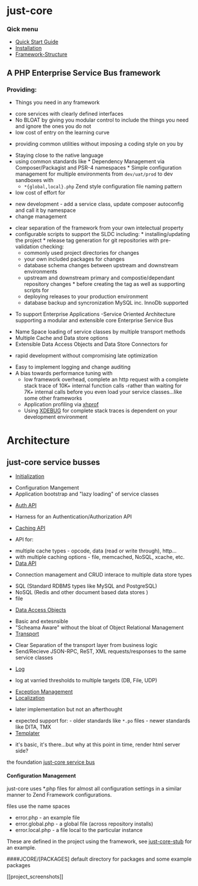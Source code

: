 # just-core
### Qick menu
* [Quick Start Guide](https://github.com/CHGLongStone/just-core/wiki/QuickStart)
* [Installation](https://github.com/CHGLongStone/just-core-stub/wiki/Project-Installation)
* [Framework-Structure](https://github.com/CHGLongStone/just-core/wiki/Framework-Structure)


## A PHP Enterprise Service Bus framework

### Providing:
* Things you need in any framework 
 - core services with clearly defined interfaces 
 - No BLOAT by giving you modular control to include the things you need and ignore the ones you do not
 - low cost of entry on the learning curve 
  * providing common utilities without imposing a coding style on you by
   - Staying close to the native language 
   - using common standards like
    * Dependency Management via Composer/Packagist and PSR-4 namespaces
    * Simple configuration management for multiple environments from `dev/uat/prod` to dev sandboxes with
     - `*{global,local}.php` Zend style configuration file naming pattern
 - low cost of effort for
  * new development - add a service class, update composer autoconfig and call it by namespace
  * change management 
   - clear separation of the framework from your own intelectual property
   - configurable scripts to support the SLDC including:
    * installing/updating the project
    * release tag generation for git repositories with pre-validation checking:
     - commonly used project directories for changes
     - your own included packages for changes
     - database schema changes between upstream and downstream environments
     - upstream and downstream primary and compostie/dependant repository changes 
    * before creating the tag as well as supporting scripts for
     - deploying releases to your production environment
     - database backup and syncronization MySQL inc. InnoDb supported 
* To support Enterprise Applications 
 -Service Oriented Architecture supporting a modular and extensible core Enterprise Service Bus
 - Name Space loading of service classes by multiple transport methods
 - Multiple Cache and Data store options
 - Extensible Data Access Objects and Data Store Connectors for 
  * rapid development without compromising late optimization
 - Easy to implement logging and change auditing 
 - A bias towards performance tuning with
   * low framework overhead, complete an http request with a complete stack trace of 10K+ internal function calls 
     -rather than waiting for 7K+ internal calls before you even load your service classes...like some other frameworks
   * Application profiling via [xhprof](https://github.com/phacility/xhprof)
    - Using [XDEBUG](https://xdebug.org/) for complete stack traces is dependent on your development environment





# Architecture

## just-core service busses
 * [Initialization](https://github.com/CHGLongStone/just-core/wiki/Load)
  - Configuration Mangement
  - Application bootstrap and "lazy loading" of service classes
 * [Auth API](https://github.com/CHGLongStone/just-core/wiki/AUTH)
  - Harness for an Authentication/Authorization API 
 * [Caching API](https://github.com/CHGLongStone/just-core/wiki/Cache) 
  - API for:
   * multiple cache types 
    - opcode, data (read or write through), http...
   * with multiple caching options
    - file, memcached, NoSQL, xcache, etc.
 * [Data API](https://github.com/CHGLongStone/just-core/wiki/Data-layer) 
  - Connection management and CRUD interace to multiple data store types
   * SQL (Standard RDBMS types like MySQL and PostgreSQL)
   * NoSQL (Redis and other document based data stores )
   * file
  - [Data Access Objects](https://github.com/CHGLongStone/just-core/wiki/DAO)
   * Basic and extesnsible 
   * "Scheama Aware" without the bloat of Object Relational Management
 * [Transport](https://github.com/CHGLongStone/just-core/wiki/Transport)
  - Clear Separation of the transport layer from business logic
  - Send/Recieve JSON-RPC, ReST, XML requests/responses to the same service classes
 * [Log](https://github.com/CHGLongStone/just-core/wiki/Log)
  - log at varried thresholds to multiple targets (DB, File, UDP) 
 * [Exception Management](https://github.com/CHGLongStone/just-core/wiki/Exception)
 * [Localization](https://github.com/CHGLongStone/just-core/wiki/Localization) 
  - later implementation but not an afterthought
   * expected support for: 
    - older standards like `*.po` files
    - newer standards like DITA, TMX 
 * [Templater]()
  - it's basic, it's there...but why at this point in time, render html server side?

 
the foundation [just-core service bus](https://github.com/CHGLongStone/just-core/wiki/just-core-service-bus)







#### Configuration Management
just-core uses *.php files for almost all configuration settings in a similar manner to Zend Framework configurations. 

files use the name spaces

* error.php - an example file
* error.global.php - a global file (across repository installs)
* error.local.php - a file local to the particular instance
 
These are defined in the project using the framework, see [just-core-stub](https://github.com/CHGLongStone/just-core-stub) for an example.






####JCORE/[PACKAGES]
default directory for packages and some example packages 





[[project_screenshots]]
